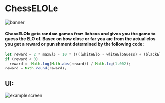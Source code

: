 # ChessELOLe
![banner](https://github.com/user-attachments/assets/38673344-70dc-4e9a-bbc6-4cc00c4f6d7d)

#### ChessELOle gets random games from lichess and gives you the game to guess the ELO of. Based on how close or far you are from the actual elos you get a reward or punishment determined by the following code:
```js
let reward = 2 * maxElo - 10 * ((((whiteElo - whiteEloGuess) + (blackElo - blackEloGuess)) * 0.05) ** 2);
if (reward < 0)
  reward = -Math.log(Math.abs(reward)) / Math.log(1.002);
reward = Math.round(reward);
```

## UI:
![example screen](https://github.com/user-attachments/assets/014c299f-902e-4b11-afc6-0801acd69a22)

